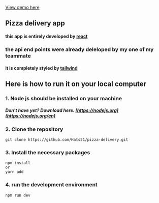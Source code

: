 [View demo here](https://pizadelivery.netlify.app)

## Pizza delivery app

#### this app is entirely developed by [react](https://react.dev/)

### the api end points were already deleloped by my one of my teammate

#### it is completely styled by [tailwind](https://v2.tailwindcss.com)


## Here is how to run it on your local computer

### 1. Node js should be installed on your machine
##### Don't have yet? Download here. [https://nodejs.org](https://nodejs.org/en)


### 2. Clone the repository
```
git clone https://github.com/Hats21/pizza-delivery.git
```

### 3. Install the necessary packages

```
npm install
or
yarn add
```

### 4. run the development environment
``` 
npm run dev
```